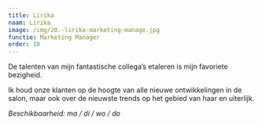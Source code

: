 ```yaml
---
title: Lirika
naam: Lirika
image: /img/20.-lirika-marketing-manage.jpg
functie: Marketing Manager
order: 10
---
```


De talenten van mijn fantastische collega’s etaleren is mijn favoriete bezigheid.

Ik houd onze klanten op de hoogte van alle nieuwe ontwikkelingen in de salon, maar ook over de nieuwste trends op het gebied van haar en uiterlijk.

*Beschikbaarheid: ma / di / wo / do*